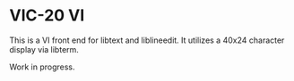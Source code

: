 VIC-20 VI
=========

This is a VI front end for libtext and liblineedit.
It utilizes a 40x24 character display via libterm.

Work in progress.
